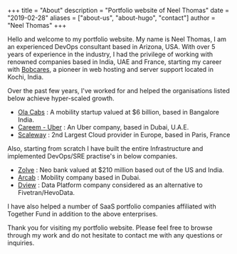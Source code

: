 +++
title = "About"
description = "Portfolio website of Neel Thomas"
date = "2019-02-28"
aliases = ["about-us", "about-hugo", "contact"]
author = "Neel Thomas"
+++

Hello and welcome to my portfolio website. My name is Neel Thomas, I am an experienced DevOps consultant based in Arizona, USA. With over 5 years of experience in the industry, I had the privilege of working with renowned companies based in India, UAE and France, starting my career with [Bobcares](https://bobcares.com/), a pioneer in web hosting and server support located in Kochi, India.

Over the past few years, I've worked for and helped the organisations listed below achieve hyper-scaled growth.

* [Ola Cabs](https://www.olacabs.com/) : A mobility startup valued at $6 billion, based in Bangalore India.
* [Careem - Uber](https://www.careem.com/) : An Uber company, based in Dubai, U.A.E.
* [Scaleway](https://www.scaleway.com/en/) : 2nd Largest Cloud provider in Europe, based in Paris, France

Also, starting from scratch I have built the entire Infrastructure and implemented DevOps/SRE practise's in below companies.

* [Zolve](https://zolve.com/) : Neo bank valued at $210 million based out of the US and India.
* [Arcab](https://arcab.ae/)  : Mobility company based in Dubai.
* [Dview](https://dview.io)   : Data Platform company considered as an alternative to Fivetran/HevoData.

I have also helped a number of SaaS portfolio companies affiliated with Together Fund in addition to the above enterprises.

Thank you for visiting my portfolio website. Please feel free to browse through my work and do not hesitate to contact me with any questions or inquiries.
